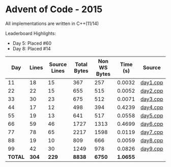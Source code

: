 # Advent of Code - 2015

All implementations are written in C++(11/14)

Leaderboard Highlights:

* Day 5: Placed #60
* Day 8: Placed #14

Day | Lines | Source Lines | Total Bytes | Non WS Bytes | Time (s) | Source
----|-------|--------------|-------------|--------------|----------|-------
11 | 18 | 15 | 367 | 257 | 0.0032 | [day1.cpp](https://github.com/willkill07/adventofcode/blob/master/src/day1/day1.cpp)
22 | 22 | 15 | 655 | 515 | 0.0052 | [day2.cpp](https://github.com/willkill07/adventofcode/blob/master/src/day2/day2.cpp)
33 | 30 | 23 | 675 | 512 | 0.0071 | [day3.cpp](https://github.com/willkill07/adventofcode/blob/master/src/day3/day3.cpp)
44 | 17 | 12 | 498 | 394 | 0.4239 | [day4.cpp](https://github.com/willkill07/adventofcode/blob/master/src/day4/day4.cpp)
55 | 19 | 13 | 641 | 517 | 0.0558 | [day5.cpp](https://github.com/willkill07/adventofcode/blob/master/src/day5/day5.cpp)
66 | 59 | 46 | 1727 | 1313 | 0.4699 | [day6.cpp](https://github.com/willkill07/adventofcode/blob/master/src/day6/day6.cpp)
77 | 78 | 65 | 2217 | 1598 | 0.0119 | [day7.cpp](https://github.com/willkill07/adventofcode/blob/master/src/day7/day7.cpp)
88 | 19 | 10 | 809 | 666 | 0.0059 | [day8.cpp](https://github.com/willkill07/adventofcode/blob/master/src/day8/day8.cpp)
99 | 42 | 30 | 1249 | 978 | 0.0826 | [day9.cpp](https://github.com/willkill07/adventofcode/blob/master/src/day9/day9.cpp)
**TOTAL** | **304** | **229** | **8838** | **6750** | **1.0655** |
